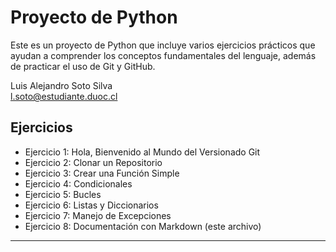 # Proyecto de Python

Este es un proyecto de Python que incluye varios ejercicios prácticos que ayudan a comprender los conceptos fundamentales del lenguaje, además de practicar el uso de Git y GitHub.

Luis Alejandro Soto Silva  
l.soto@estudiante.duoc.cl  

## Ejercicios

- Ejercicio 1: Hola, Bienvenido al Mundo del Versionado Git  
- Ejercicio 2: Clonar un Repositorio  
- Ejercicio 3: Crear una Función Simple  
- Ejercicio 4: Condicionales  
- Ejercicio 5: Bucles  
- Ejercicio 6: Listas y Diccionarios  
- Ejercicio 7: Manejo de Excepciones  
- Ejercicio 8: Documentación con Markdown (este archivo)

----
